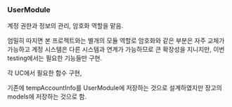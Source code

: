 ### UserModule

계정 권한과 정보의 관리, 암호화 역할을 맡음.

엄밀히 따지면 본 프로젝트와는 별개의 모듈 역할로 암호화와 같은 부분은 자주 교체가 가능하고 계정 시스템은 다른 시스템과 연계가 가능하므로 큰 확장성을 지니지만, 이번 testing에서는 필요한 기능들만 구현.

각 UC에서 필요한 함수 구현,

기존에 tempAccountInfo를 UserModule에 저장하는 것으로 설계하였지만 장고의 models에 저장하는 것으로 함.









